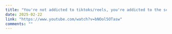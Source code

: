 ```yaml
---
title: "You're not addicted to tiktoks/reels, you're addicted to the scrolling"
date: 2025-02-22
link: "https://www.youtube.com/watch?v=bNOol5OTasw"
comments: ""
---
```


